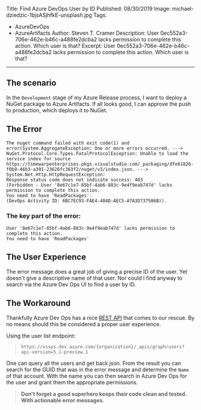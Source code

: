 Title: Find Azure DevOps User by ID
Published: 08/30/2019
Image: michael-dziedzic-1bjsASjhfkE-unsplash.jpg
Tags: 
  - AzureDevOps 
  - AzureArtifacts
Author: Steven T. Cramer
Description: User 0ec552a3-706e-462e-b46c-a488fe2dcba2 lacks permission to complete this action. Which user is that?
Excerpt: User 0ec552a3-706e-462e-b46c-a488fe2dcba2 lacks permission to complete this action. Which user is that?
---


## The scenario

In the `Development` stage of my Azure Release process, I want to deploy a NuGet package to Azure Artifacts.  If all looks good, I can approve the push to production, which deploys it to NuGet.

## The Error

```console
The nuget command failed with exit code(1) and error(System.AggregateException: One or more errors occurred. --->
NuGet.Protocol.Core.Types.FatalProtocolException: Unable to load the service index for source 
https://timewarpenterprises.pkgs.visualstudio.com/_packaging/dfe61826-f0b9-46b3-a391-23626fc363f2/nuget/v3/index.json. --->
System.Net.Http.HttpRequestException: 
Response status code does not indicate success: 403 
(Forbidden - User '8e67c1e7-85bf-4ab6-883c-9e4f9eab747d' lacks permission to complete this action.
You need to have 'ReadPackages'. 
(DevOps Activity ID: 6BC7EC93-FAE4-404D-AEC5-A7A3D737506B)).
```

### The key part of the error:

```console
User '8e67c1e7-85bf-4ab6-883c-9e4f9eab747d' lacks permission to complete this action.
You need to have 'ReadPackages'
```

## The User Experience

The error message does a great job of giving a precise ID of the user.
Yet doesn't give a descriptive name of that user.
Nor could I find anyway to search via the Azure Dev Ops UI to find a user by ID.

## The Workaround

Thankfully Azure Dev Ops has a nice [REST API](https://docs.microsoft.com/en-us/rest/api/azure/devops/graph/users/list?view=azure-devops-rest-5.1) that comes to our rescue.
By no means should this be considered a proper user experience.

Using the user list endpoint:

>`https://vssps.dev.azure.com/{organization}/_apis/graph/users?api-version=5.1-preview.1`

One can query all the users and get back json.
From the result you can search for the GUID that was in the error message and determine the `Name` of that account.
With the name you can then search in Azure Dev Ops for the user and grant them the appropriate permissions.

>**Don't forget a good superhero keeps their code clean and tested.
With actionable error messages.**
